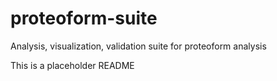 # proteoform-suite
Analysis, visualization, validation suite for proteoform analysis

This is a placeholder README
